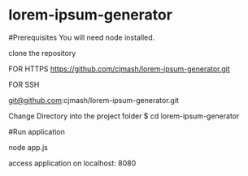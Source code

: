 # lorem-ipsum-generator

#Prerequisites
You will need node installed.

clone the repository

FOR HTTPS https://github.com/cjmash/lorem-ipsum-generator.git

FOR SSH 

git@github.com:cjmash/lorem-ipsum-generator.git

Change Directory into the project folder
$ cd lorem-ipsum-generator

#Run application 

 node app.js

 access application on localhost: 8080
